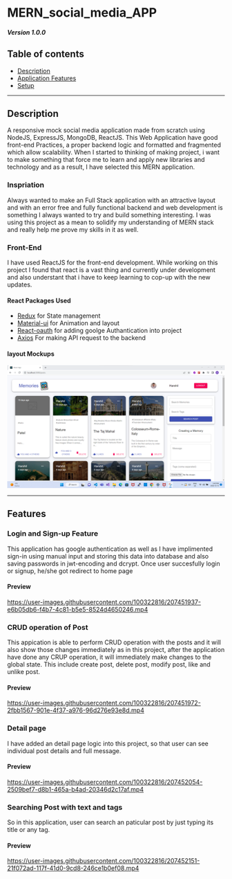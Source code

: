 # MERN_social_media_APP
##### Version 1.0.0
## Table of contents
* [Description](#Description)
* [Application Features](#Features)
* [Setup](#setup)

---
## Description

A responsive mock social media application made from scratch using NodeJS, ExpressJS, MongoDB, ReactJS. This Web Application have good front-end Practices, a proper backend logic and formatted and fragmented which allow scalability. When I started to thinking of making project, i want to make something that force me to learn and apply new libraries and technology and as a result, I have selected this MERN application.

### Inspriation
Always wanted to make an Full Stack application with an attractive layout and with an error free and fully functional backend and web development is something I always wanted to try and build something interesting. I was using this project as a mean to solidify my understanding of MERN stack and really help me prove my skills in it as well.

### Front-End 
I have used ReactJS for the front-end development. While working on this project I found that react is a vast thing and currently under development and also understant that i have to keep learning to cop-up with the new updates.

#### React Packages Used
* [Redux](#redux) for State management
* [Material-ui](#material-ui) for Animation and layout
* [React-oauth](#) for adding goolge Authantication into project
* [Axios](#) For making API request to the backend

#### layout Mockups
![Employee data](/media_for_readMe/intro_Picture.png?raw=true "Employee Data title")

---
## Features

### Login and Sign-up Feature
This application has google authentication as well as I have implimented sign-in using manual input and storing this data into database and also saving passwords in jwt-encoding and dcrypt. Once user succesfully login or signup, he/she got redirect to home page

#### Preview


https://user-images.githubusercontent.com/100322816/207451937-e6b05db6-f4b7-4c81-b5e5-8524d4650246.mp4


### CRUD operation of Post
This appication is able to perform CRUD operation with the posts and it will also show those changes immediately as in this project, after the application have done any CRUP operation, it will immediately make changes to the global state. This include create post, delete post, modify post, like and unlike post.

#### Preview

https://user-images.githubusercontent.com/100322816/207451972-2fbb1567-901e-4f37-a976-96d276e93e8d.mp4

### Detail page 
I have added an detail page logic into this project, so that user can see individual post details and full message.

#### Preview

https://user-images.githubusercontent.com/100322816/207452054-2509bef7-d8b1-465a-b4ad-20346d2c17af.mp4

### Searching Post with text and tags
So in this application, user can search an paticular post by just typing its title or any tag. 

#### Preview

https://user-images.githubusercontent.com/100322816/207452151-21f072ad-117f-41d0-9cd8-246ce1b0ef08.mp4


